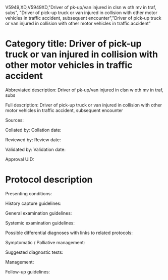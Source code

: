 V5949,XD,V5949XD,"Driver of pk-up/van injured in clsn w oth mv in traf, subs", "Driver of pick-up truck or van injured in collision with other motor vehicles in traffic accident, subsequent encounter","Driver of pick-up truck or van injured in collision with other motor vehicles in traffic accident"
# Category title: Driver of pick-up truck or van injured in collision with other motor vehicles in traffic accident

Abbreviated description: Driver of pk-up/van injured in clsn w oth mv in traf, subs

Full description: Driver of pick-up truck or van injured in collision with other motor vehicles in traffic accident, subsequent encounter

Sources:

Collated by:
Collation date:

Reviewed by:
Review date:

Validated by:
Validation date:

Approval UID:

# Protocol description

Presenting conditions:

History capture guidelines:

General examination guidelines:

Systemic examination guidelines:

Possible differential diagnoses with links to related protocols:

Symptomatic / Palliative management:

Suggested diagnostic tests:

Management:

Follow-up guidelines:
